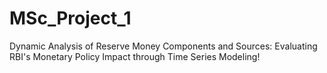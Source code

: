 # MSc_Project_1
Dynamic Analysis of Reserve Money Components and Sources: Evaluating RBI's Monetary Policy Impact through Time Series Modeling!

